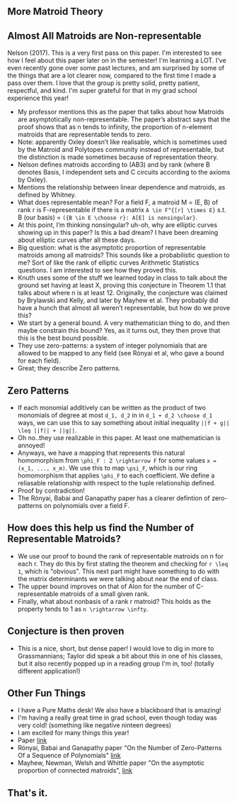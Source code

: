 ## More Matroid Theory

## Almost All Matroids are Non-representable
Nelson (2017). This is a very first pass on this paper. I'm interested to see how I feel about this paper later on in the semester! 
I'm learning a LOT. I've even recently gone over some past lectures, and am surprised by some of the things that are a lot clearer now, compared
to the first time I made a pass over them. I love that the group is pretty solid, pretty patient, respectful, and kind. I'm super grateful for that in my grad school experience this year!
- My professor mentions this as the paper that talks about how Matroids are asymptotically non-representable.
The paper’s abstract says that the proof shows that as n tends to infinity, the proportion of n-element matroids that are representable tends to zero.
- Note: apparently Oxley doesn’t like realisable, which is sometimes used by the Matroid and Polytopes community instead of representable, but the distinction is made sometimes because of representation theory.
- Nelson defines matroids according to (AB3) and by rank (where B denotes Basis, I independent sets and C circuits according to the axioms by Oxley).
- Mentions the relationship between linear dependence and matroids, as defined by Whitney.
- What does representable mean? For a field F, a matroid M = (E, B) of rank r is F-representable if there is a matrix ```A \in F^{[r] \times E}``` s.t. B (our basis) = ```({B \in E \choose r}: A[E] is nonsingular}```.
- At this point, I’m thinking nonsingular? uh-oh, why are elliptic curves showing up in this paper? Is this a bad dream? I have been dreaming about elliptic curves after all these days.
- Big question: what is the asymptotic proportion of representable matroids among all matroids? This sounds like a probabilistic question to me? Sort of like the rank of elliptic curves Arithmetic Statistics questions. I am interested to see how they proved this.
- Knuth uses some of the stuff we learned today in class to talk about the ground set having at least X, proving this conjecture in Theorem 1.1 that talks about where n is at least 12. Originally, the conjecture was claimed by Brylawski and Kelly, and later by Mayhew et al. They probably did have a hunch that almost all weren’t representable, but how do we prove this?
- We start by a general bound. A very mathematician thing to do, and then maybe constrain this bound? Yes, as it turns out, they then prove that this is the best bound possible.
- They use zero-patterns: a system of integer polynomials that are allowed to be mapped to any field (see Rónyai et al, who gave a bound for each field).
- Great; they describe Zero patterns.

## Zero Patterns
- If each monomial additively can be written as the product of two monomials of degree at most ```d_1, d_2``` in in ```d_1 + d_2 \choose d_1``` ways, we can use this to say something about initial inequality ```||f + g|| \leq ||f|| + ||g||```.
- Oh no..they use realizable in this paper. At least one mathematician is annoyed!
- Anyways, we have a mapping that represents this natural homomorphism from ```\phi_F : Z \rightarrow F``` for some values ```x = (x_1, ..., x_m)```. We use this to map ```\psi_F```, which is our ring homomorphism that applies ```\phi_F``` to each coefficient. We define a reliasable relationship with respect to the tuple relationship defined.
- Proof by contradiction!
- The Rónyai, Babai and Ganapathy paper has a clearer defintion of zero-patterns on polynomials over a field F.

## How does this help us find the Number of Representable Matroids?
- We use our proof to bound the rank of representable matroids on n for each r. They do this by first stating the theorem and checking for ```r \leq 1```, which is "obvious". This next part might have something to do with the matrix determinants we were talking about near the end of class.
- The upper bound improves on that of Alon for the number of C-representable matroids of a small given rank.
- Finally, what about nonbasis of a rank r matroid? This holds as the property tends to 1 as ```n \rightarrow \infty```.

## Conjecture is then proven
- This is a nice, short, but dense paper! I would love to dig in more to Grassmannians; Taylor did speak a bit about this in one of his classes, but it also recently popped up in a reading group I'm in, too! (totally different application!)

## Other Fun Things
- I have a Pure Maths desk! We also have a blackboard that is amazing!
- I'm having a really great time in grad school, even though today was very cold! (something like negative ninteen degrees)
- I am excited for many things this year!
- Paper [link](https://arxiv.org/pdf/1605.04288.pdf)
- Rónyai, Babai and Ganapathy paper "On the Number of Zero-Patterns Of a Sequence of Polynomials" [link](https://www.ams.org/journals/jams/2001-14-03/S0894-0347-01-00367-8/S0894-0347-01-00367-8.pdf)
- Mayhew, Newman, Welsh and Whittle paper "On the asymptotic proportion of connected matroids", [link](https://www.sciencedirect.com/science/article/pii/S0195669811000254)

## That's it.
